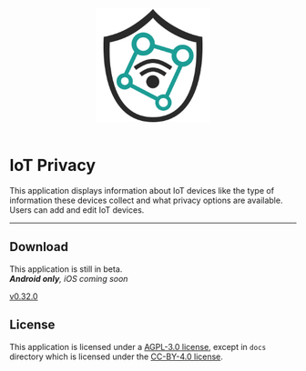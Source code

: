 <!---
SPDX-License-Identifier: AGPL-3.0-or-later

Copyright (c) 2023 Nelson Vieira

@author Nelson Vieira <2080511@student.uma.pt>
@license AGPL-3.0 <https://www.gnu.org/licenses/agpl-3.0.txt>
--->
<div align="center">
    <img src="assets/images/icon.png" width="200" height="200">
</div>
<br>

# IoT Privacy

This application displays information about IoT devices like the type of information these devices collect and what privacy options are available.
Users can add and edit IoT devices.

---

## Download

This application is still in beta.  
***Android only**, iOS coming soon*

[v0.32.0](https://github.com/nelson-vieira/masters-thesis/releases/tag/app%400.32.0)

## License

This application is licensed under a [AGPL-3.0 license](../../LICENSE-APP), except in `docs` directory which is licensed under the [CC-BY-4.0 license](../../LICENSE).
